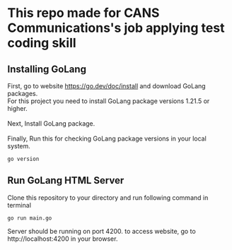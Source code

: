 # This repo made for CANS Communications's job applying test coding skill
## Installing GoLang 
First, go to website https://go.dev/doc/install and download GoLang packages.<br>
For this project you need to install GoLang package versions 1.21.5 or higher.<br><br>
Next, Install GoLang package. <br><br>
Finally, Run this for checking GoLang package versions in your local system.
```
go version
```
## Run GoLang HTML Server
Clone this repository to your directory and run following command in terminal
```
go run main.go
```
Server should be running on port 4200.
to access website, go to http://localhost:4200 in your browser.